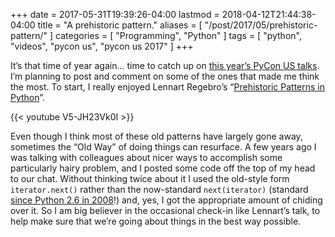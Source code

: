 +++
date = 2017-05-31T19:39:26-04:00
lastmod = 2018-04-12T21:44:38-04:00
title = "A prehistoric pattern."
aliases = [
    "/post/2017/05/prehistoric-pattern/"
]
categories = [ "Programming", "Python" ]
tags = [ "python", "videos", "pycon us", "pycon us 2017" ]
+++

It’s that time of year again... time to catch up on [this year’s PyCon US
talks](https://www.youtube.com/channel/UCrJhliKNQ8g0qoE_zvL8eVg/videos).  I’m
planning to post and comment on some of the ones that made me think the most.
To start, I really enjoyed Lennart Regebro’s “[Prehistoric Patterns in
Python](https://www.youtube.com/watch?v=V5-JH23Vk0I)”.

{{< youtube V5-JH23Vk0I >}}

Even though I think most of these old patterns have largely gone away,
sometimes the “Old Way” of doing things can resurface. A few years ago I was
talking with colleagues about nicer ways to accomplish some particularly hairy
problem, and I posted some code off the top of my head to our chat. Without
thinking twice about it I used the old-style form `iterator.next()` rather
than the now-standard `next(iterator)` (standard [since Python 2.6 in
2008](https://docs.python.org/3/whatsnew/2.6.html)!) and, yes, I got the
appropriate amount of chiding over it. So I am big believer in the occasional
check-in like Lennart’s talk, to help make sure that we’re going about things
in the best way possible.
